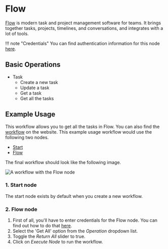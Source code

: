 # Flow

[Flow](https://www.getflow.com/) is modern task and project management software for teams. It brings together tasks, projects, timelines, and conversations, and integrates with a lot of tools.

!!! note "Credentials"
    You can find authentication information for this node [here](/integrations/builtin/credentials/flow/).


## Basic Operations

* Task
    * Create a new task
    * Update a task
    * Get a task
    * Get all the tasks

## Example Usage

This workflow allows you to get all the tasks in Flow. You can also find the [workflow](https://n8n.io/workflows/506) on the website. This example usage workflow would use the following two nodes.
- [Start](/integrations/builtin/core-nodes/n8n-nodes-base.start/)
- [Flow]()

The final workflow should look like the following image.

![A workflow with the Flow node](/_images/integrations/builtin/app-nodes/flow/workflow.png)

### 1. Start node

The start node exists by default when you create a new workflow.

### 2. Flow node

1. First of all, you'll have to enter credentials for the Flow node. You can find out how to do that [here](/integrations/builtin/credentials/flow/).
2. Select the 'Get All' option from the *Operation* dropdown list.
3. Toggle the *Return All* slider to true.
4. Click on *Execute Node* to run the workflow.
